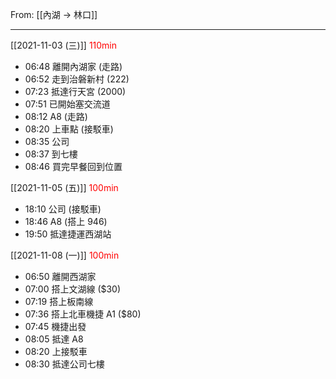 From: [[內湖 → 林口]]

---

[[2021-11-03 (三)]] <span style="color: red">110min</span>
- 06:48 離開內湖家 (走路)
- 06:52 走到治磐新村 (222)
- 07:23 抵達行天宮 (2000)
- 07:51 已開始塞交流道
- 08:12 A8 (走路)
- 08:20 上車點 (接駁車)
- 08:35 公司
- 08:37 到七樓
- 08:46 買完早餐回到位置

[[2021-11-05 (五)]] <span style="color: red">100min</span>
- 18:10 公司 (接駁車)
- 18:46 A8 (搭上 946)
- 19:50 抵達捷運西湖站

[[2021-11-08 (一)]] <span style="color: red">100min</span>
- 06:50 離開西湖家
- 07:00 搭上文湖線 (\$30)
- 07:19 搭上板南線
- 07:36 搭上北車機捷 A1 (\$80)
- 07:45 機捷出發
- 08:05 抵達 A8
- 08:20 上接駁車
- 08:30 抵達公司七樓
